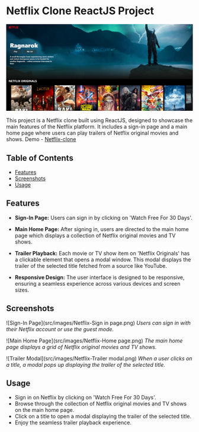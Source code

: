 # Netflix Clone ReactJS Project

![Netflix Clone](src/images/Netflix-Banner.png)

This project is a Netflix clone built using ReactJS, designed to showcase the main features of the Netflix platform. It includes a sign-in page and a main home page where users can play trailers of Netflix original movies and shows.
Demo - [Netflix-clone](https://kn-netflix-clone.netlify.app/)

## Table of Contents

- [Features](#features)
- [Screenshots](#screenshots)
- [Usage](#usage)

## Features

- **Sign-In Page:** Users can sign in by clicking on 'Watch Free For 30 Days'.

- **Main Home Page:** After signing in, users are directed to the main home page which displays a collection of Netflix original movies and TV shows.

- **Trailer Playback:** Each movie or TV show item on 'Netflix Originals' has a clickable element that opens a modal window. This modal displays the trailer of the selected title fetched from a source like YouTube.

- **Responsive Design:** The user interface is designed to be responsive, ensuring a seamless experience across various devices and screen sizes.

## Screenshots

![Sign-In Page](src/images/Netflix-Sign in page.png)
_Users can sign in with their Netflix account or use the guest mode._

![Main Home Page](src/images/Netflix-Home page.png)
_The main home page displays a grid of Netflix original movies and TV shows._

![Trailer Modal](src/images/Netflix-Trailer modal.png)
_When a user clicks on a title, a modal pops up displaying the trailer of the selected title._

## Usage

- Sign in on Netflix by clicking on 'Watch Free For 30 Days'.
- Browse through the collection of Netflix original movies and TV shows on the main home page.
- Click on a title to open a modal displaying the trailer of the selected title.
- Enjoy the seamless trailer playback experience.
